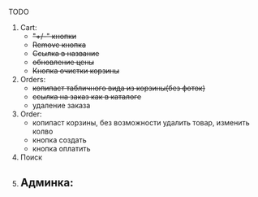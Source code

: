 TODO
1. Cart:
    - ~~"+/-" кнопки~~
    - ~~Remove кнопка~~
    - ~~Ссылка в название~~
    - ~~обновление цены~~
    - ~~Кнопка очистки корзины~~
2. Orders:
   - ~~копипаст табличного вида из корзины(без фоток)~~
   - ~~ссылка на заказ как в каталоге~~
   - удаление заказа
3. Order:
   - копипаст корзины, без возможности удалить товар, изменить колво
   - кнопка создать
   - кнопка оплатить
4. Поиск
5. Админка:
   - 